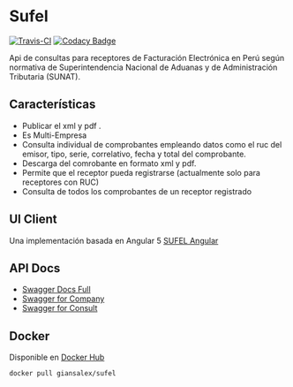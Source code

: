 # Sufel

[![Travis-CI](https://travis-ci.org/giansalex/sufel.svg?branch=master)](https://travis-ci.org/giansalex/sufel)
[![Codacy Badge](https://api.codacy.com/project/badge/Grade/87a24796afc94e7ea79f3f5f99a95f7c)](https://www.codacy.com/app/giansalex/sufel?utm_source=github.com&amp;utm_medium=referral&amp;utm_content=giansalex/sufel&amp;utm_campaign=Badge_Grade)  

Api de consultas para receptores de Facturación Electrónica en Perú según normativa de Superintendencia Nacional de Aduanas y de Administración Tributaria (SUNAT).

## Características
- Publicar el xml y pdf .
- Es Multi-Empresa
- Consulta individual de comprobantes empleando datos como el ruc del emisor, tipo, serie, correlativo, fecha y total del comprobante.
- Descarga del comrobante en formato xml y pdf.
- Permite que el receptor pueda registrarse (actualmente solo para receptores con RUC)
- Consulta de todos los comprobantes de un receptor registrado

## UI Client
Una implementación basada en Angular 5 [SUFEL Angular](https://github.com/giansalex/sufel-angular)  

## API Docs
- [Swagger Docs Full](http://petstore.swagger.io/?url=https://raw.githubusercontent.com/giansalex/sufel/master/src/data/swagger.json)  
- [Swagger for Company](http://editor.swagger.io/?url=https://raw.githubusercontent.com/giansalex/sufel/master/src/data/swagger.company.json)
- [Swagger for Consult](http://editor.swagger.io/?url=https://raw.githubusercontent.com/giansalex/sufel/master/src/data/swagger.receiver.json)
## Docker

Disponible en [Docker Hub](https://hub.docker.com/r/giansalex/sufel/)

```bash
docker pull giansalex/sufel
```
